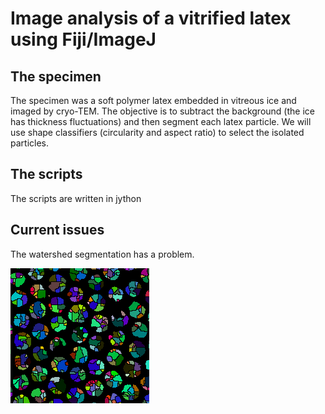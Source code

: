 # Image analysis of a vitrified latex using Fiji/ImageJ

## The specimen

The specimen was a soft polymer latex embedded in vitreous ice and imaged
by cryo-TEM. The objective is to subtract the background (the ice has thickness
fluctuations) and then segment each latex particle. We will use shape classifiers
(circularity and aspect ratio) to select the isolated particles.

## The scripts

The scripts are written in jython

## Current issues

The watershed segmentation has a problem.

![split latex particles](issues/latex-blur-watershed.png)



